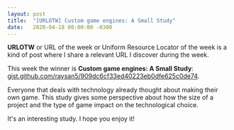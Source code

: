 ```yaml
---
layout: post
title:  "[URLOTW] Custom game engines: A Small Study"
date:   2020-04-18 00:00:00 -0300
---
```


**URLOTW** or URL of the week or Uniform Resource Locator of the week is a kind of post where I share a relevant URL I discover during the week.

This week the winner is **Custom game engines: A Small Study**:
[gist.github.com/raysan5/909dc6cf33ed40223eb0dfe625c0de74](https://gist.github.com/raysan5/909dc6cf33ed40223eb0dfe625c0de74).

Everyone that deals with technology already thought about making their own game. This study gives some perspective about how the size of a project and the type of game impact on the technological choice.

It's an interesting study. I hope you enjoy it!
